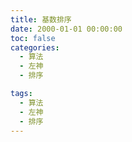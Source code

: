 ```yaml
---
title: 基数排序
date: 2000-01-01 00:00:00
toc: false
categories:
  - 算法
  - 左神
  - 排序

tags:
  - 算法
  - 左神
  - 排序
---
```


